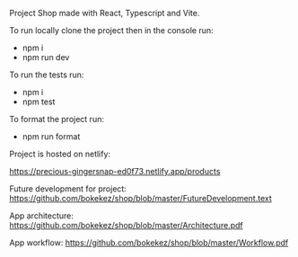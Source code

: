 Project Shop made with React, Typescript and Vite.

To run locally clone the project then in the console run:

- npm i
- npm run dev

To run the tests run:

- npm i
- npm test

To format the project run:

- npm run format

Project is hosted on netlify:

https://precious-gingersnap-ed0f73.netlify.app/products

Future development for project: https://github.com/bokekez/shop/blob/master/FutureDevelopment.text

App architecture: https://github.com/bokekez/shop/blob/master/Architecture.pdf

App workflow: https://github.com/bokekez/shop/blob/master/Workflow.pdf
